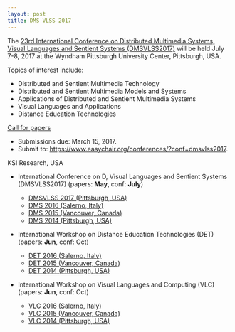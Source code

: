 ```yaml
---
layout: post
title: DMS VLSS 2017
---
```


 The [23rd International Conference on Distributed Multimedia Systems, Visual Languages and Sentient Systems (DMSVLSS2017)](http://ksiresearchorg.ipage.com/seke/dmsvlss17.html) will be held July 7-8, 2017 at the Wyndham Pittsburgh University Center, Pittsburgh, USA. 
 
Topics of interest include:

* Distributed and Sentient Multimedia Technology
* Distributed and Sentient Multimedia Models and Systems
* Applications of Distributed and Sentient Multimedia Systems
* Visual Languages and Applications
* Distance Education Technologies

[Call for papers](http://ksiresearchorg.ipage.com/seke/dmsvlss17cfp.pdf) 
* Submissions due: March 15, 2017.
* Submit to: https://www.easychair.org/conferences/?conf=dmsvlss2017.

KSI Research, USA

*   International Conference on D, Visual Languages and Sentient Systems (DMSVLSS2017) (papers: **May**, conf: **July**)
    *   [DMSVLSS 2017 (Pittsburgh, USA)](http://ksiresearchorg.ipage.com/seke/dmsvlss17.html)
    *   [DMS 2016 (Salerno, Italy)](http://ksiresearchorg.ipage.com/seke/dms16.html)
    *   [DMS 2015 (Vancouver, Canada)](http://www.ksi.edu/seke/dms15.html)
    *   [DMS 2014 (Pittsburgh, USA)](http://www.ksi.edu/seke/dms14.html)
    
*   International Workshop on Distance Education Technologies (DET) (papers: **Jun**, conf: Oct)
    *   [DET 2016 (Salerno, Italy)](http://ksiresearchorg.ipage.com/seke/det16cfp.html)
    *   [DET 2015 (Vancouver, Canada)](http://www.ksi.edu/seke/det15cfp.html)
    *   [DET 2014 (Pittsburgh, USA)](http://www.ksi.edu/seke/det14cfp.html)
    
*   International Workshop on Visual Languages and Computing (VLC) (papers: **Jun**, conf: Oct)
    *   [VLC 2016 (Salerno, Italy)](http://ksiresearchorg.ipage.com/seke/vlc16cfp.html)
    *   [VLC 2015 (Vancouver, Canada)](http://www.ksi.edu/seke/vlc15cfp.html)
    *   [VLC 2014 (Pittsburgh, USA)](http://www.ksi.edu/seke/vlc14cfp.html)
